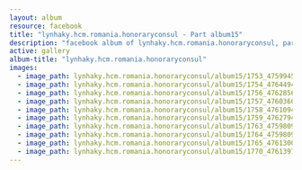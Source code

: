 ```yaml
---
layout: album
resource: facebook
title: "lynhaky.hcm.romania.honoraryconsul - Part album15"
description: "facebook album of lynhaky.hcm.romania.honoraryconsul, part album15."
active: gallery
album-title: "lynhaky.hcm.romania.honoraryconsul"
images:
  - image_path: lynhaky.hcm.romania.honoraryconsul/album15/1753_475994557_1161641481986477_5236391980080786235_n.jpg
  - image_path: lynhaky.hcm.romania.honoraryconsul/album15/1754_476449438_1161641618653130_5911442209485595777_n.jpg
  - image_path: lynhaky.hcm.romania.honoraryconsul/album15/1756_476285600_1161641671986458_8578205745759471391_n.jpg
  - image_path: lynhaky.hcm.romania.honoraryconsul/album15/1757_476036069_1161641271986498_7796416067483659511_n.jpg
  - image_path: lynhaky.hcm.romania.honoraryconsul/album15/1758_476109416_1161641485319810_1242322005402519558_n.jpg
  - image_path: lynhaky.hcm.romania.honoraryconsul/album15/1759_476279456_1161641488653143_5558794095303618809_n.jpg
  - image_path: lynhaky.hcm.romania.honoraryconsul/album15/1763_475980907_1161641688653123_3046606991891578423_n.jpg
  - image_path: lynhaky.hcm.romania.honoraryconsul/album15/1764_475980974_1161641678653124_859995627398471577_n.jpg
  - image_path: lynhaky.hcm.romania.honoraryconsul/album15/1765_476130089_1161641515319807_4424907454047392308_n.jpg
  - image_path: lynhaky.hcm.romania.honoraryconsul/album15/1770_476139730_1161641498653142_2772558853547969464_n.jpg
---
```

